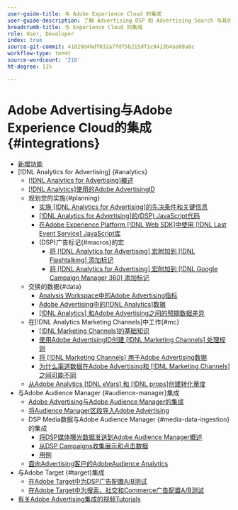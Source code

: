 ```yaml
---
user-guide-title: 与 Adobe Experience Cloud 的集成
user-guide-description: 了解 Advertising DSP 和 Advertising Search 与其他 Adobe Experience Cloud 产品和服务的集成。
breadcrumb-title: 与 Experience Cloud 的集成
role: User, Developer
index: true
source-git-commit: 41029d46df032a7fdf5b215df1c9413b4ae08a8c
workflow-type: tm+mt
source-wordcount: '216'
ht-degree: 11%

---
```



# Adobe Advertising与Adobe Experience Cloud的集成 {#integrations}

<!--  ADD LATER: and Adobe Experience Platform -->

+ [新增功能](/help/integrations/home.md)
+ [!DNL Analytics for Advertising] {#analytics}
   + [ [!DNL Analytics for Advertising]概述](/help/integrations/analytics/overview.md)
   + [ [!DNL Analytics]使用的Adobe AdvertisingID](/help/integrations/analytics/ids.md)
   + 规划您的实施{#planning}
      + [实施 [!DNL Analytics for Advertising]的先决条件和关键信息](/help/integrations/analytics/prerequisites.md)
      + [ [!DNL Analytics for Advertising]的(DSP) JavaScript代码](/help/integrations/analytics/javascript.md)
      + [在Adobe Experience Platform [!DNL Web SDK]中使用 [!DNL Last Event Service] JavaScript库](/help/integrations/analytics/web-sdk.md)
      + (DSP)广告标记{#macros}的宏
         + [将 [!DNL Analytics for Advertising] 宏附加到 [!DNL Flashtalking] 添加标记](/help/integrations/analytics/macros-flashtalking.md)
         + [将 [!DNL Analytics for Advertising] 宏附加到 [!DNL Google Campaign Manager 360] 添加标记](/help/integrations/analytics/macros-google-campaign-manager.md)
   + 交换的数据{#data}
      + [Analysis Workspace中的Adobe Advertising指标](/help/integrations/analytics/advertising-metrics-in-analytics.md)
      + [Adobe Advertising中的[!DNL Analytics]数据](/help/integrations/analytics/analytics-data-in-advertising.md)
      + [ [!DNL Analytics] 和Adobe Advertising之间的预期数据差异](/help/integrations/analytics/data-variances.md)
   + 在[!DNL Analytics Marketing Channels]中工作{#mc}
      + [ [!DNL Marketing Channels]的基础知识](/help/integrations/analytics/marketing-channels/mc-overview.md)
      + [使用Adobe AdvertisingID创建 [!DNL Marketing Channels] 处理规则](/help/integrations/analytics/marketing-channels/mc-ids.md)
      + [将 [!DNL Marketing Channels] 用于Adobe Advertising数据](/help/integrations/analytics/marketing-channels/mc-ac-data.md)
      + [为什么渠道数据在Adobe Advertising和 [!DNL Marketing Channels]之间可能不同](/help/integrations/analytics/marketing-channels/mc-data-variances.md)
   + [从Adobe Analytics [!DNL eVars] 和 [!DNL props]创建转化量度](/help/integrations/analytics/conversion-metrics-from-evars.md)
+ 与Adobe Audience Manager {#audience-manager}集成
   + [Adobe Advertising与Adobe Audience Manager的集成](/help/integrations/audience-manager/overview.md)
   + [将Audience Manager区段导入Adobe Advertising](/help/integrations/audience-manager/import-audiences.md)
   + DSP Media数据与Adobe Audience Manager {#media-data-ingestion}的集成
      + [将DSP媒体曝光数据发送到Adobe Audience Manager概述](/help/integrations/audience-manager/media-data-integration/overview.md)
      + [从DSP Campaigns收集展示和点击数据](/help/integrations/audience-manager/media-data-integration/collect.md)
      + [用例](/help/integrations/audience-manager/media-data-integration/use-cases.md)
   + [面向Advertising客户的AdobeAudience Analytics](/help/integrations/audience-manager/audience-analytics.md)
+ 与Adobe Target {#target}集成
   + [在Adobe Target中为DSP广告配置A/B测试](/help/integrations/target/ab-tests-dsp.md)
   + [在Adobe Target中为搜索、社交和Commerce广告配置A/B测试](/help/integrations/target/ab-tests-search.md)
+ [有关Adobe Advertising集成的视频Tutorials](https://experienceleague.adobe.com/docs/advertising-learn/tutorials/overview.html)<!-- rename if the tutorials TOC structure changes -->
